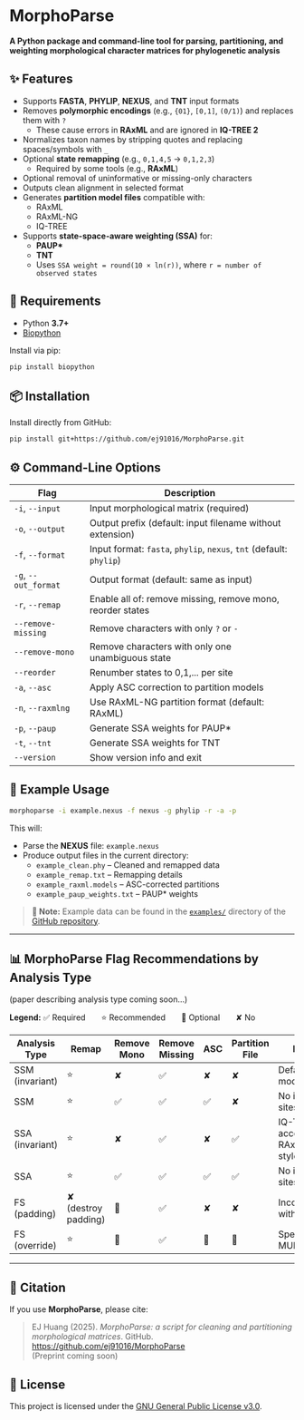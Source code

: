 # MorphoParse

**A Python package and command-line tool for parsing, partitioning, and weighting morphological character matrices for phylogenetic analysis**

## ✨ Features

- Supports **FASTA**, **PHYLIP**, **NEXUS**, and **TNT** input formats
- Removes **polymorphic encodings** (e.g., `{01}`, `[0,1]`, `(0/1)`) and replaces them with `?`
  - These cause errors in **RAxML** and are ignored in **IQ-TREE 2**
- Normalizes taxon names by stripping quotes and replacing spaces/symbols with `_`
- Optional **state remapping** (e.g., `0,1,4,5` → `0,1,2,3`)
  - Required by some tools (e.g., **RAxML**)
- Optional removal of uninformative or missing-only characters
- Outputs clean alignment in selected format
- Generates **partition model files** compatible with:
  - RAxML
  - RAxML-NG
  - IQ-TREE
- Supports **state-space-aware weighting (SSA)** for:
  - **PAUP\***
  - **TNT**
  - Uses `SSA weight = round(10 × ln(r))`, where `r = number of observed states`

## 🧱 Requirements

- Python **3.7+**
- [Biopython](https://biopython.org/)

Install via pip:

```bash
pip install biopython
```

## 📦 Installation

Install directly from GitHub:

```bash
pip install git+https://github.com/ej91016/MorphoParse.git
```

## ⚙️ Command-Line Options

| Flag | Description |
|------|-------------|
| `-i`, `--input` | Input morphological matrix (required) |
| `-o`, `--output` | Output prefix (default: input filename without extension) |
| `-f`, `--format` | Input format: `fasta`, `phylip`, `nexus`, `tnt` (default: `phylip`) |
| `-g`, `--out_format` | Output format (default: same as input) |
| `-r`, `--remap` | Enable all of: remove missing, remove mono, reorder states |
| `--remove-missing` | Remove characters with only `?` or `-` |
| `--remove-mono` | Remove characters with only one unambiguous state |
| `--reorder` | Renumber states to 0,1,... per site |
| `-a`, `--asc` | Apply ASC correction to partition models |
| `-n`, `--raxmlng` | Use RAxML-NG partition format (default: RAxML) |
| `-p`, `--paup` | Generate SSA weights for PAUP\* |
| `-t`, `--tnt` | Generate SSA weights for TNT |
| `--version` | Show version info and exit |

## 🧪 Example Usage

```bash
morphoparse -i example.nexus -f nexus -g phylip -r -a -p
```

This will:
- Parse the **NEXUS** file: `example.nexus`
- Produce output files in the current directory:
  - `example_clean.phy`          – Cleaned and remapped data
  - `example_remap.txt`          – Remapping details
  - `example_raxml.models`       – ASC-corrected partitions
  - `example_paup_weights.txt`   – PAUP* weights

> **📝 Note:** Example data can be found in the [`examples/`](https://github.com/ej91016/MorphoParse/tree/main/examples) directory of the [GitHub repository](https://github.com/ej91016/MorphoParse).

---

## 📊 MorphoParse Flag Recommendations by Analysis Type

(paper describing analysis type coming soon...)

**Legend:** ✅ Required  ⭐ Recommended  🔘 Optional  ✘ No

| Analysis Type | Remap | Remove Mono | Remove Missing | ASC | Partition File | Notes | Tools |
|-------------------|--------|--------------|----------------|-----|----------------|-------|-------|
| SSM (invariant) | ⭐ | ✘ | ✅ | ✘ | ✘ | Default model | All |
| SSM  | ⭐ | ✅ | ✅ | ✅ | ✘ | No invariant sites allowed | All |
| SSA (invariant) | ⭐ | ✘ | ✅ | ✘ | ✅ | IQ-TREE accepts RAxML-style | All |
| SSA | ⭐ | ✅ | ✅ | ✅ | ✅ | No invariant sites allowed | All |
| FS (padding) | ✘ (destroy padding) | 🔘 | ✅ | ✘ | ✘ | Incompatible with ASC | All |
| FS (override) | ⭐ | 🔘 | ✅ | 🔘 | 🔘 | Specify with MULTI`x`_MK| RAxML-NG |

---

## 📖 Citation

If you use **MorphoParse**, please cite:

> EJ Huang (2025). *MorphoParse: a script for cleaning and partitioning morphological matrices*. GitHub. https://github.com/ej91016/MorphoParse  
> (Preprint coming soon)

## 🪪 License

This project is licensed under the [GNU General Public License v3.0](https://www.gnu.org/licenses/gpl-3.0.html).
